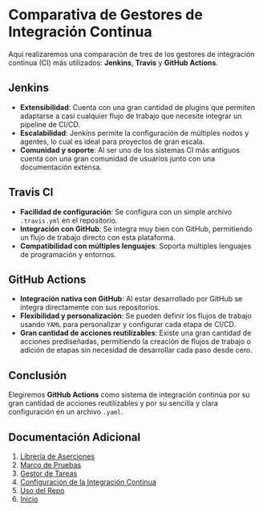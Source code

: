 # Comparativa de Gestores de Integración Continua

Aquí realizaremos una comparación de tres de los gestores de integración continua (CI) más utilizados: **Jenkins**, **Travis** y **GitHub Actions**.


## Jenkins

- **Extensibilidad**: Cuenta con una gran cantidad de plugins que permiten adaptarse a casi cualquier flujo de trabajo que necesite integrar un pipeline de CI/CD.
- **Escalabilidad**: Jenkins permite la configuración de múltiples nodos y agentes, lo cual es ideal para proyectos de gran escala.
- **Comunidad y soporte**: Al ser uno de los sistemas CI más antiguos cuenta con una gran comunidad de usuarios junto con una documentación extensa.

## Travis CI

- **Facilidad de configuración**: Se configura con un simple archivo `.travis.yml` en el repositorio.
- **Integración con GitHub**: Se integra muy bien con GitHub, permitiendo un flujo de trabajo directo con esta plataforma.
- **Compatibilidad con múltiples lenguajes**: Soporta múltiples lenguajes de programación y entornos.

## GitHub Actions

- **Integración nativa con GitHub**: Al estar desarrollado por GitHub se integra directamente con sus repositorios.
- **Flexibilidad y personalización**: Se pueden definir los flujos de trabajo usando `YAML` para personalizar y configurar cada etapa de CI/CD.
- **Gran cantidad de acciones reutilizables**: Existe una gran cantidad de acciones prediseñadas, permitiendo la creación de flujos de trabajo o adición de etapas sin necesidad de desarrollar cada paso desde cero.


## Conclusión

Elegiremos **GitHub Actions** como sistema de integración continúa por su gran cantidad de acciones reutilizables y por su sencilla y clara configuración en un archivo `.yaml`.

## Documentación Adicional
1. [Librería de Aserciones](assertion_library.md)
2. [Marco de Pruebas](testing_framework.md)
3. [Gestor de Tareas](tasks_manager.md)
4. [Configuración de la Integración Continua](../hito2.md)
5. [Uso del Repo](repo_usage.md)
6. [Inicio](../README.md)